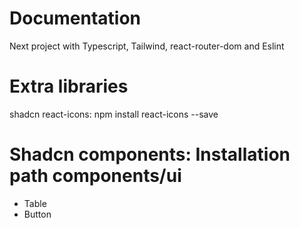 # Documentation

Next project with Typescript, Tailwind, react-router-dom and Eslint

# Extra libraries

shadcn
react-icons: npm install react-icons --save

# Shadcn components: Installation path components/ui

- Table
- Button
